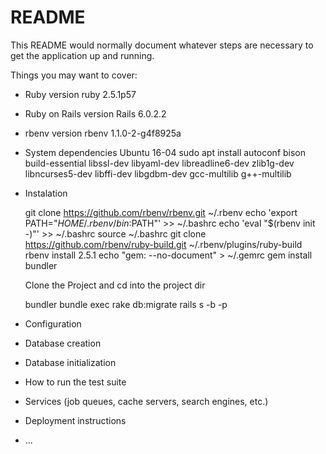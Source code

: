 # README

This README would normally document whatever steps are necessary to get the
application up and running.

Things you may want to cover:

* Ruby version
  ruby 2.5.1p57 
  
* Ruby on Rails version 
  Rails 6.0.2.2
  
* rbenv version
  rbenv 1.1.0-2-g4f8925a
  
* System dependencies
  Ubuntu 16-04
  sudo apt install autoconf bison build-essential libssl-dev libyaml-dev libreadline6-dev zlib1g-dev libncurses5-dev libffi-dev libgdbm-dev gcc-multilib g++-multilib 
  
* Instalation
 
  git clone https://github.com/rbenv/rbenv.git ~/.rbenv
  echo 'export PATH="$HOME/.rbenv/bin:$PATH"' >> ~/.bashrc
  echo 'eval "$(rbenv init -)"' >> ~/.bashrc
  source ~/.bashrc
  git clone https://github.com/rbenv/ruby-build.git ~/.rbenv/plugins/ruby-build
  rbenv install 2.5.1
  echo "gem: --no-document" > ~/.gemrc
  gem install bundler
  
  Clone the Project and cd into the project dir
  
  bundler
  bundle exec rake db:migrate
  rails s -b <localIP> -p <Port>
  
* Configuration

* Database creation

* Database initialization

* How to run the test suite

* Services (job queues, cache servers, search engines, etc.)

* Deployment instructions

* ...
